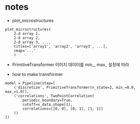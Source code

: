 # notes

- plot_microstructures

```
plot_microstructures(
    2-d array 1,
    2-d array 2,
    2-d array 3, ...,
    titles=['array1', 'array2', 'array3', ...],
    cmap='...'
    )
```

- PrimitiveTransformer
  이미지 데이터를 min\_, max\_ 설정에 따라

- how to make transformer

```
model = Pipeline(step=[
    ('discretize', PrimitiveTransformer(n_state=2, min_=0.0, max_=1.0)),
    ('correlations', TwoPointCorrelation(
        periodic_boundary=True,
        cutoff=x_data.shape[1],
        correlations=[[0, 0], [0, 1], [1, 1]]
    ))
])
```
